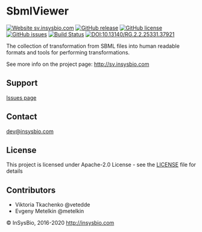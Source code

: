 # SbmlViewer
[![Website sv.insysbio.com](https://img.shields.io/website-up-down-green-red/http/sv.insysbio.com.svg)](http://sv.insysbio.com)
[![GitHub release](https://img.shields.io/github/release/insysbio/SbmlViewer.svg)](https://github.com/insysbio/SbmlViewer/releases/)
[![GitHub license](https://img.shields.io/github/license/insysbio/SbmlViewer.svg)](https://github.com/insysbio/SbmlViewer/blob/master/LICENSE)
[![GitHub issues](https://img.shields.io/github/issues/insysbio/SbmlViewer.svg)](https://GitHub.com/insysbio/SbmlViewer/issues/)
[![Build Status](https://travis-ci.org/insysbio/SbmlViewer.svg?branch=master)](https://travis-ci.org/insysbio/SbmlViewer)
[![DOI:10.13140/RG.2.2.25331.37921](https://zenodo.org/badge/DOI/10.13140/RG.2.2.25331.37921.svg)](https://doi.org/10.13140/RG.2.2.25331.37921)


The collection of transformation from SBML files into human readable formats and tools for performing transformations.

See more info on the project page:
http://sv.insysbio.com

## Support

[Issues page](https://github.com/insysbio/SbmlViewer/issues)

## Contact

dev@insysbio.com

## License

This project is licensed under Apache-2.0 License - see the [LICENSE](LICENSE) file for details

## Contributors

- Viktoria Tkachenko @vetedde
- Evgeny Metelkin @metelkin

© InSysBio, 2016-2020
http://insysbio.com
